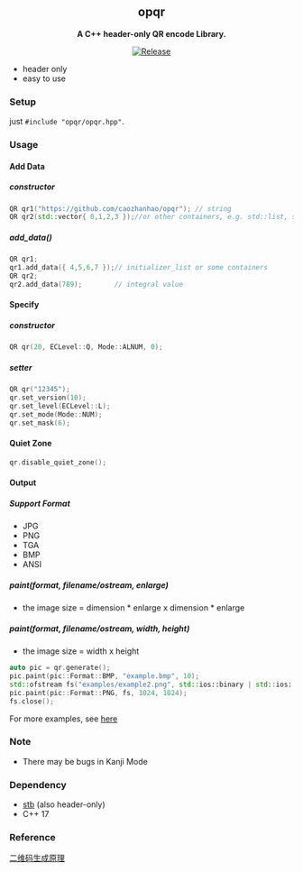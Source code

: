 <h2 align="center">
opqr
</h2> 

<p align="center">
<strong> A C++ header-only QR encode Library.</strong>
</p>

<p align="center">
  <a href="https://github.com/caozhanhao/opqr/releases" >
    <img src="https://img.shields.io/github/v/release/caozhanhao/opqr?style=flat-square" alt="Release" />  
  </a>
</p>

- header only
- easy to use

### Setup

just `#include "opqr/opqr.hpp"`.

### Usage

#### Add Data

##### constructor

```c++
QR qr1("https://github.com/caozhanhao/opqr"); // string
QR qr2(std::vector{ 0,1,2,3 });//or other containers, e.g. std::list, std::initializer_list
```

##### add_data()

```c++
QR qr1;
qr1.add_data({ 4,5,6,7 });// initializer_list or some containers
QR qr2;
qr2.add_data(789);        // integral value
```

#### Specify

##### constructor

```c++
QR qr(20, ECLevel::Q, Mode::ALNUM, 0);
```

##### setter

```c++
QR qr("12345"); 
qr.set_version(10);
qr.set_level(ECLevel::L);
qr.set_mode(Mode::NUM);
qr.set_mask(6);
```

#### Quiet Zone

```c++
qr.disable_quiet_zone();
```

#### Output

##### Support Format

- JPG
- PNG
- TGA
- BMP
- ANSI

##### paint(format, filename/ostream, enlarge)

- the image size = dimension * enlarge x dimension * enlarge

##### paint(format, filename/ostream, width, height)

- the image size = width x height

```c++
auto pic = qr.generate();
pic.paint(pic::Format::BMP, "example.bmp", 10);
std::ofstream fs("examples/example2.png", std::ios::binary | std::ios::out);
pic.paint(pic::Format::PNG, fs, 1024, 1024);
fs.close();
```

For more examples, see [here](examples/src/main.cpp)

### Note

- There may be bugs in Kanji Mode

### Dependency

- [stb](https://github.com/nothings/stb) (also header-only)
- C++ 17

### Reference

[二维码生成原理](https://zhuanlan.zhihu.com/p/543574464)